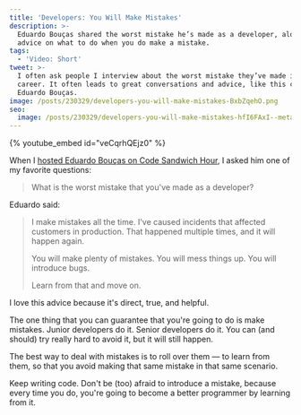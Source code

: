 ```yaml
---
title: 'Developers: You Will Make Mistakes'
description: >-
  Eduardo Bouças shared the worst mistake he’s made as a developer, along with
  advice on what to do when you do make a mistake.
tags:
  - 'Video: Short'
tweet: >-
  I often ask people I interview about the worst mistake they’ve made in their
  career. It often leads to great conversations and advice, like this clip from
  Eduardo Bouças.
image: /posts/230329/developers-you-will-make-mistakes-BxbZqehO.png
seo:
  image: /posts/230329/developers-you-will-make-mistakes-hfI6FAxI--meta.png
---
```


{% youtube_embed id="veCqrhQEjz0" %}

When I [hosted Eduardo Bouças on Code Sandwich Hour](https://cfe.dev/talkshows/may2022-eduardo-boucas/), I asked him one of my favorite questions:

> What is the worst mistake that you've made as a developer?

Eduardo said:

> I make mistakes all the time. I've caused incidents that affected customers in production. That happened multiple times, and it will happen again.
>
> You will make plenty of mistakes. You will mess things up. You will introduce bugs.
>
> Learn from that and move on.

I love this advice because it's direct, true, and helpful.

The one thing that you can guarantee that you're going to do is make mistakes. Junior developers do it. Senior developers do it. You can (and should) try really hard to avoid it, but it will still happen.

The best way to deal with mistakes is to roll over them — to learn from them, so that you avoid making that same mistake in that same scenario.

Keep writing code. Don't be (too) afraid to introduce a mistake, because every time you do, you're going to become a better programmer by learning from it.
